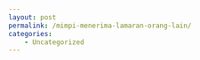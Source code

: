 ```yaml
---
layout: post
permalink: /mimpi-menerima-lamaran-orang-lain/
categories:
    - Uncategorized
---
```


